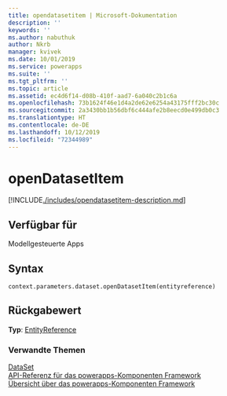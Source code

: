 ```yaml
---
title: opendatasetitem | Microsoft-Dokumentation
description: ''
keywords: ''
ms.author: nabuthuk
author: Nkrb
manager: kvivek
ms.date: 10/01/2019
ms.service: powerapps
ms.suite: ''
ms.tgt_pltfrm: ''
ms.topic: article
ms.assetid: ec4d6f14-d08b-410f-aad7-6a040c2b1c6a
ms.openlocfilehash: 73b1624f46e1d4a2de62e6254a43175fff2bc30c
ms.sourcegitcommit: 2a3430bb1b56dbf6c444afe2b8eecd0e499db0c3
ms.translationtype: HT
ms.contentlocale: de-DE
ms.lasthandoff: 10/12/2019
ms.locfileid: "72344989"
---
```

# <a name="opendatasetitem"></a>openDatasetItem

[!INCLUDE[./includes/opendatasetitem-description.md](./includes/opendatasetitem-description.md)]

## <a name="available-for"></a>Verfügbar für 

Modellgesteuerte Apps

## <a name="syntax"></a>Syntax

`context.parameters.dataset.openDatasetItem(entityreference)`

## <a name="return-value"></a>Rückgabewert

**Typ**: [EntityReference](../entityreference.md)


### <a name="related-topics"></a>Verwandte Themen

[DataSet](../dataset.md)<br/>
[API-Referenz für das powerapps-Komponenten Framework](../../reference/index.md)<br/>
[Übersicht über das powerapps-Komponenten Framework](../../overview.md)
